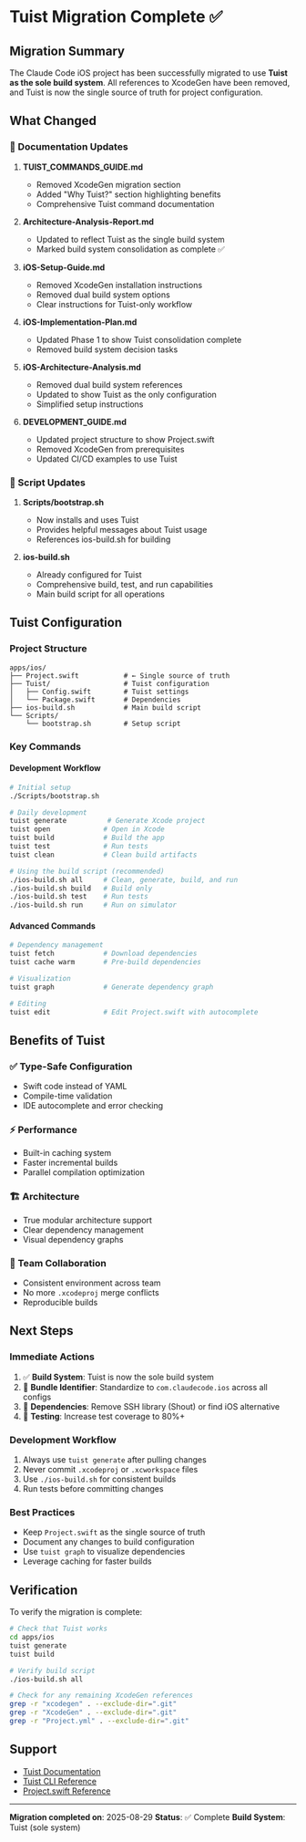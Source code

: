 # Tuist Migration Complete ✅

## Migration Summary

The Claude Code iOS project has been successfully migrated to use **Tuist as the sole build system**. All references to XcodeGen have been removed, and Tuist is now the single source of truth for project configuration.

## What Changed

### 📄 Documentation Updates

1. **TUIST_COMMANDS_GUIDE.md**
   - Removed XcodeGen migration section
   - Added "Why Tuist?" section highlighting benefits
   - Comprehensive Tuist command documentation

2. **Architecture-Analysis-Report.md**
   - Updated to reflect Tuist as the single build system
   - Marked build system consolidation as complete ✅

3. **iOS-Setup-Guide.md**
   - Removed XcodeGen installation instructions
   - Removed dual build system options
   - Clear instructions for Tuist-only workflow

4. **iOS-Implementation-Plan.md**
   - Updated Phase 1 to show Tuist consolidation complete
   - Removed build system decision tasks

5. **iOS-Architecture-Analysis.md**
   - Removed dual build system references
   - Updated to show Tuist as the only configuration
   - Simplified setup instructions

6. **DEVELOPMENT_GUIDE.md**
   - Updated project structure to show Project.swift
   - Removed XcodeGen from prerequisites
   - Updated CI/CD examples to use Tuist

### 🔧 Script Updates

1. **Scripts/bootstrap.sh**
   - Now installs and uses Tuist
   - Provides helpful messages about Tuist usage
   - References ios-build.sh for building

2. **ios-build.sh**
   - Already configured for Tuist
   - Comprehensive build, test, and run capabilities
   - Main build script for all operations

## Tuist Configuration

### Project Structure
```
apps/ios/
├── Project.swift           # ← Single source of truth
├── Tuist/                  # Tuist configuration
│   ├── Config.swift        # Tuist settings
│   └── Package.swift       # Dependencies
├── ios-build.sh            # Main build script
└── Scripts/
    └── bootstrap.sh        # Setup script
```

### Key Commands

#### Development Workflow
```bash
# Initial setup
./Scripts/bootstrap.sh

# Daily development
tuist generate          # Generate Xcode project
tuist open             # Open in Xcode
tuist build            # Build the app
tuist test             # Run tests
tuist clean            # Clean build artifacts

# Using the build script (recommended)
./ios-build.sh all     # Clean, generate, build, and run
./ios-build.sh build   # Build only
./ios-build.sh test    # Run tests
./ios-build.sh run     # Run on simulator
```

#### Advanced Commands
```bash
# Dependency management
tuist fetch            # Download dependencies
tuist cache warm       # Pre-build dependencies

# Visualization
tuist graph            # Generate dependency graph

# Editing
tuist edit             # Edit Project.swift with autocomplete
```

## Benefits of Tuist

### ✅ Type-Safe Configuration
- Swift code instead of YAML
- Compile-time validation
- IDE autocomplete and error checking

### ⚡ Performance
- Built-in caching system
- Faster incremental builds
- Parallel compilation optimization

### 🏗️ Architecture
- True modular architecture support
- Clear dependency management
- Visual dependency graphs

### 👥 Team Collaboration
- Consistent environment across team
- No more `.xcodeproj` merge conflicts
- Reproducible builds

## Next Steps

### Immediate Actions
1. ✅ **Build System**: Tuist is now the sole build system
2. 🔄 **Bundle Identifier**: Standardize to `com.claudecode.ios` across all configs
3. 🔄 **Dependencies**: Remove SSH library (Shout) or find iOS alternative
4. 🔄 **Testing**: Increase test coverage to 80%+

### Development Workflow
1. Always use `tuist generate` after pulling changes
2. Never commit `.xcodeproj` or `.xcworkspace` files
3. Use `./ios-build.sh` for consistent builds
4. Run tests before committing changes

### Best Practices
- Keep `Project.swift` as the single source of truth
- Document any changes to build configuration
- Use `tuist graph` to visualize dependencies
- Leverage caching for faster builds

## Verification

To verify the migration is complete:

```bash
# Check that Tuist works
cd apps/ios
tuist generate
tuist build

# Verify build script
./ios-build.sh all

# Check for any remaining XcodeGen references
grep -r "xcodegen" . --exclude-dir=".git"
grep -r "XcodeGen" . --exclude-dir=".git"
grep -r "Project.yml" . --exclude-dir=".git"
```

## Support

- [Tuist Documentation](https://docs.tuist.io)
- [Tuist CLI Reference](https://docs.tuist.io/commands/generate)
- [Project.swift Reference](https://docs.tuist.io/manifests/project)

---

**Migration completed on**: 2025-08-29
**Status**: ✅ Complete
**Build System**: Tuist (sole system)